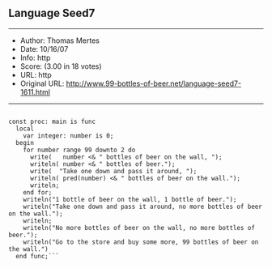 
## Language Seed7 ##
---
- Author: Thomas Mertes
- Date: 10/16/07
- Info: http
- Score:  (3.00 in 18 votes)
- URL: http
- Original URL: http://www.99-bottles-of-beer.net/language-seed7-1611.html
---

```$ include "seed7_05.s7i";

const proc: main is func
  local
    var integer: number is 0;
  begin
    for number range 99 downto 2 do
      write(   number <& " bottles of beer on the wall, ");
      writeln( number <& " bottles of beer.");
      write(  "Take one down and pass it around, ");
      writeln( pred(number) <& " bottles of beer on the wall.");
      writeln;
    end for;
    writeln("1 bottle of beer on the wall, 1 bottle of beer.");
    writeln("Take one down and pass it around, no more bottles of beer on the wall.");
    writeln;
    writeln("No more bottles of beer on the wall, no more bottles of beer.");
    writeln("Go to the store and buy some more, 99 bottles of beer on the wall.")    
  end func;```